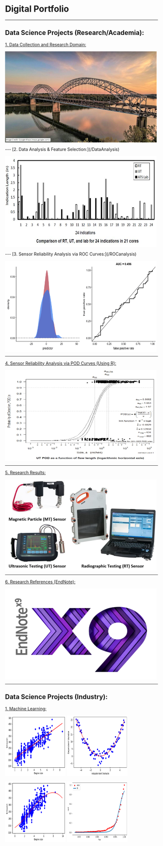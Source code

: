 # Digital Portfolio

---

## Data Science Projects (Research/Academia):

[1. Data Collection and Research Domain:](/DataCollection_page)

<p><a href="/DataCollection_page">
<img src="images/smb.JPG" alt="/DataCollection_page" width="500" height="300" align="center">
</a></p>
---
[2. Data Analysis & Feature Selection:](/DataAnalysis)

<p><a href="/DataAnalysis">
<img src="images/RT-UT-Lab.JPG" alt="/DataAnalysis" width="500" height="300" align="center">
</a></p>
---
[3. Sensor Reliability Analysis via ROC Curves:](/ROCanalysis)

<p><a href="/ROCanalysis">
<img src="images/roc.gif" alt="/ROCanalysis" width="500" height="300" align="center">
</a></p>

---
[4. Sensor Reliability Analysis via POD Curves (Using R):](/pod)

<p><a href="/pod">
<img src="images/utpod.JPG" alt="/pod" width="500" height="300" align="center">
</a></p>

---
[5. Research Results:](/results)

<p><a href="/results">
<img src="images/results.JPG" alt="/results" width="500" height="300" align="center">
</a></p>


---
[6. Research References (EndNote):](/pdf/references.pdf)

<p><a href="/pdf/references.pdf">
<img src="images/endnote.png" alt="/pdf/references.pdf" width="500" height="300" align="center">
</a></p>


---

## Data Science Projects (Industry):

[1. Machine Learning:](MachineLearning/01)
<p>
  <a href="MachineLearning/01">
  <img title="Fuel Consumption & CO2 Emmission (Linear Regression)" src="MachineLearning/output_32_1.png" alt="MachineLearning/01" width="200" height="200"></a>
  <a href="MachineLearning/02">
  <img title="Fuel Consumption & CO2 Emmission (Multiple Linear Regression)" src="MachineLearning/output_13_0.png" alt="MachineLearning/02" width="200" height="200"></a> 
</p>
 

<p>
  <a href="MachineLearning/03">
  <img title="Fuel Consumption & CO2 Emmission (Polynomial Regression)" src="MachineLearning/output_27_2.png" alt="MachineLearning/03" width="200" height="200"></a>
  <a href="MachineLearning/04"><img title="Fuel Consumption & CO2 Emmission (Non-Linear Regression)" src="MachineLearning/output_40_0.png" alt="MachineLearning/04" width="200" height="200"></a>
</p>


